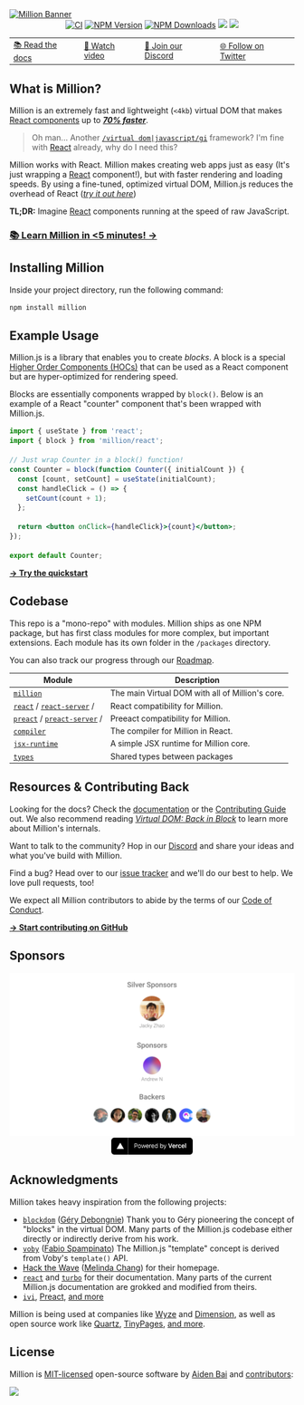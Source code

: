 <a href="https://million.dev">
  <img src="https://raw.githubusercontent.com/aidenybai/million/main/.github/assets/banner.png" alt="Million Banner" />
</a>

<div align="center">
  <a href="https://img.shields.io/github/actions/workflow/status/aidenybai/million/ci.yml?branch=main" target="_blank"><img src="https://img.shields.io/github/actions/workflow/status/aidenybai/million/ci.yml?branch=main&style=flat&colorA=000000&colorB=000000" alt="CI" /></a>
  <a href="https://www.npmjs.com/package/million" target="_blank"><img src="https://img.shields.io/npm/v/million?style=flat&colorA=000000&colorB=000000" alt="NPM Version" /></a>
    <a href="https://www.npmjs.com/package/million" target="_blank"><img src="https://img.shields.io/npm/dt/million.svg?style=flat&colorA=000000&colorB=000000" alt="NPM Downloads" /></a>
    <img src="https://hits-app.vercel.app/hits?url=https://github.com/aidenybai/million&bgRight=000&bgLeft=000" />
  <a href="https://discord.gg/X9yFbcV2rF" target="_blank"><img src="https://img.shields.io/discord/938129049539186758?style=flat&colorA=000000&colorB=000000&label=discord&logo=discord&logoColor=ffffff" /></a>

<table>
    <tbody>
      <tr>
        <td>
          <a href="https://million.dev">📚 Read the docs</a>
        </td>
        <td>
          <a href="https://www.youtube.com/watch?v=KgnSM9NbV2s">🎦 Watch video</a>
        </td>
        <td>
          <a href="https://discord.gg/X9yFbcV2rF">💬 Join our Discord</a>
        </td>
        <td>
          <a href="https://twitter.com/milliondotjs">🌐 Follow on Twitter</a>
        </td>
      </tr>
    </tbody>
  </table>
</div>

## What is Million?

Million is an extremely fast and lightweight (`<4kb`) virtual DOM that makes [React components](https://react.dev) up to [_**70% faster**_](https://krausest.github.io/js-framework-benchmark/current.html).

> Oh man... Another [`/virtual dom|javascript/gi`](https://regexr.com/6mr5f) framework? I'm fine with [React](https://reactjs.org) already, why do I need this?

Million works with React. Million makes creating web apps just as easy (It's just wrapping a [React](https://react.dev) component!), but with faster rendering and loading speeds. By using a fine-tuned, optimized virtual DOM, Million.js reduces the overhead of React ([_try it out here_](https://demo.million.dev))

**TL;DR:** Imagine [React](https://react.dev) components running at the speed of raw JavaScript.

### [**📚 Learn Million in <5 minutes! →**](https://million.dev/)

## Installing Million

Inside your project directory, run the following command:

```sh
npm install million
```

## Example Usage

Million.js is a library that enables you to create _blocks_. A block is a special [Higher Order Components (HOCs)](https://legacy.reactjs.org/docs/higher-order-components.html) that can be used as a React component but are hyper-optimized for rendering speed.

Blocks are essentially components wrapped by `block()`. Below is an example of a React "counter" component that's been wrapped with Million.js.

```jsx
import { useState } from 'react';
import { block } from 'million/react';

// Just wrap Counter in a block() function!
const Counter = block(function Counter({ initialCount }) {
  const [count, setCount] = useState(initialCount);
  const handleClick = () => {
    setCount(count + 1);
  };

  return <button onClick={handleClick}>{count}</button>;
});

export default Counter;
```

[**→ Try the quickstart**](https://million.dev/docs/quickstart)

## Codebase

This repo is a "mono-repo" with modules. Million ships as one NPM package, but has first class modules for more complex, but important extensions. Each module has its own folder in the `/packages` directory.

You can also track our progress through our [Roadmap](https://github.com/users/aidenybai/projects/5/views/1?layout=roadmap).

| Module                                                                                                                                                                  | Description                                      |
| ----------------------------------------------------------------------------------------------------------------------------------------------------------------------- | ------------------------------------------------ |
| [`million`](https://github.com/aidenybai/million/tree/main/packages/million)                                                                                            | The main Virtual DOM with all of Million's core. |
| [`react`](https://github.com/aidenybai/million/tree/main/packages/react) / [`react-server`](https://github.com/aidenybai/million/tree/main/packages/react-server) /     | React compatibility for Million.                 |
| [`preact`](https://github.com/aidenybai/million/tree/main/packages/preact) / [`preact-server`](https://github.com/aidenybai/million/tree/main/packages/preact-server) / | Preeact compatibility for Million.                 |
| [`compiler`](https://github.com/aidenybai/million/tree/main/packages/compiler)                                                                                          | The compiler for Million in React.               |
| [`jsx-runtime`](https://github.com/aidenybai/million/tree/main/packages/jsx-runtime)                                                                                    | A simple JSX runtime for Million core.           |
| [`types`](https://github.com/aidenybai/million/tree/main/packages/types)                                                                                                | Shared types between packages                    |

## Resources & Contributing Back

Looking for the docs? Check the [documentation](https://million.dev) or the [Contributing Guide](https://github.com/aidenybai/million/blob/main/.github/CONTRIBUTING.md) out. We also recommend reading [_Virtual DOM: Back in Block_](https://million.dev/blog/virtual-dom) to learn more about Million's internals.

Want to talk to the community? Hop in our [Discord](https://discord.gg/X9yFbcV2rF) and share your ideas and what you've build with Million.

Find a bug? Head over to our [issue tracker](https://github.com/aidenybai/million/issues) and we'll do our best to help. We love pull requests, too!

We expect all Million contributors to abide by the terms of our [Code of Conduct](https://github.com/aidenybai/million/blob/main/.github/CODE_OF_CONDUCT.md).

[**→ Start contributing on GitHub**](https://github.com/aidenybai/million/blob/main/.github/CONTRIBUTING.md)

## Sponsors

<p align="center">
  <a href="https://github.com/sponsors/aidenybai">
    <img src="https://raw.githubusercontent.com/aidenybai/aidenybai/master/sponsors.svg" />
  </a>
  <a href="https://vercel.com?utm_source=millionjs&utm_campaign=oss"><img height="30" src="https://raw.githubusercontent.com/abumalick/powered-by-vercel/master/powered-by-vercel.svg" /></a>
</p>

## Acknowledgments

Million takes heavy inspiration from the following projects:

- [`blockdom`](https://github.com/ged-odoo/blockdom) ([Géry Debongnie](https://github.com/ged-odoo))
  Thank you to Géry pioneering the concept of "blocks" in the virtual DOM. Many parts of the Million.js codebase either directly or indirectly derive from his work.
- [`voby`](https://github.com/vobyjs/voby) ([Fabio Spampinato](https://github.com/fabiospampinato))
  The Million.js "template" concept is derived from Voby's `template()` API.
- [Hack the Wave](https://hackthewave.com) ([Melinda Chang](https://github.com/melindachang)) for their homepage.
- [`react`](https://react.dev) and [`turbo`](https://turbo.build) for their documentation. Many parts of the current Million.js documentation are grokked and modified from theirs.
- [`ivi`](https://github.com/localvoid/ivi), [Preact](https://github.com/preactjs/preact), [and more](https://krausest.github.io/js-framework-benchmark/2021/table_chrome_96.0.4664.45.html)

Million is being used at companies like [Wyze](https://wyze.com) and [Dimension](https://dimension.dev), as well as open source work like [Quartz](https://github.com/jackyzha0/quartz), [TinyPages](https://github.com/Borrus-sudo/tinypages), [and more](https://github.com/aidenybai/million/network/dependents).

## License

Million is [MIT-licensed](LICENSE) open-source software by [Aiden Bai](https://aiden.mov) and [contributors](https://github.com/aidenybai/million/graphs/contributors):

<a href="https://github.com/aidenybai/million/graphs/contributors">
  <img src="https://contrib.rocks/image?repo=aidenybai/million" />
</a>
